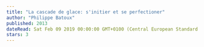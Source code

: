 ```yaml
---
title: "La cascade de glace: s'initier et se perfectioner"
author: "Philippe Batoux"
published: 2013
dateRead: Sat Feb 09 2019 00:00:00 GMT+0100 (Central European Standard Time)
stars: 3
---
```


